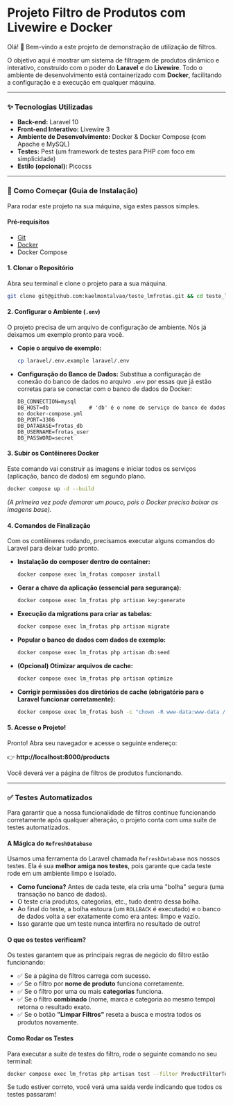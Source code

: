 # Projeto Filtro de Produtos com Livewire e Docker

Olá! 👋 Bem-vindo a este projeto de demonstração de utilização de filtros.

O objetivo aqui é mostrar um sistema de filtragem de produtos dinâmico e interativo, construído com o poder do **Laravel** e do **Livewire**. Todo o ambiente de desenvolvimento está containerizado com **Docker**, facilitando a configuração e a execução em qualquer máquina.

---

### ✨ Tecnologias Utilizadas

* **Back-end:** Laravel 10
* **Front-end Interativo:** Livewire 3
* **Ambiente de Desenvolvimento:** Docker & Docker Compose (com Apache e MySQL)
* **Testes:** Pest (um framework de testes para PHP com foco em simplicidade)
* **Estilo (opcional):** Picocss

---

### 🚀 Como Começar (Guia de Instalação)

Para rodar este projeto na sua máquina, siga estes passos simples.

#### Pré-requisitos
* [Git](https://git-scm.com/)
* [Docker](https://www.docker.com/products/docker-desktop/)
* Docker Compose

#### 1. Clonar o Repositório
Abra seu terminal e clone o projeto para a sua máquina.

```bash
git clone git@github.com:kaelmontalvao/teste_lmfrotas.git && cd teste_lmfrotas
```

#### 2. Configurar o Ambiente (`.env`)
O projeto precisa de um arquivo de configuração de ambiente. Nós já deixamos um exemplo pronto para você.

* **Copie o arquivo de exemplo:**
    ```bash
    cp laravel/.env.example laravel/.env
    ```

* **Configuração do Banco de Dados:**
    Substitua a configuração de conexão do banco de dados no arquivo `.env` por essas que já estão corretas para se conectar com o banco de dados do Docker:
    ```env
    DB_CONNECTION=mysql
    DB_HOST=db             # 'db' é o nome do serviço do banco de dados no docker-compose.yml
    DB_PORT=3306
    DB_DATABASE=frotas_db
    DB_USERNAME=frotas_user
    DB_PASSWORD=secret
    ```

#### 3. Subir os Contêineres Docker
Este comando vai construir as imagens e iniciar todos os serviços (aplicação, banco de dados) em segundo plano.

```bash
docker compose up -d --build
```
*(A primeira vez pode demorar um pouco, pois o Docker precisa baixar as imagens base).*

#### 4. Comandos de Finalização
Com os contêineres rodando, precisamos executar alguns comandos do Laravel para deixar tudo pronto.

* **Instalação do composer dentro do container:**
    ```bash
    docker compose exec lm_frotas composer install
    ```
* **Gerar a chave da aplicação (essencial para segurança):**
    ```bash
    docker compose exec lm_frotas php artisan key:generate
    ```
* **Execução da migrations para criar as tabelas:**
    ```bash
    docker compose exec lm_frotas php artisan migrate
    ```
* **Popular o banco de dados com dados de exemplo:**
    ```bash
    docker compose exec lm_frotas php artisan db:seed
    ```
* **(Opcional) Otimizar arquivos de cache:**
    ```bash
    docker compose exec lm_frotas php artisan optimize
    ```
* **Corrigir permissões dos diretórios de cache (obrigatório para o Laravel funcionar corretamente):**
    ```bash
    docker compose exec lm_frotas bash -c "chown -R www-data:www-data /var/www/html/storage /var/www/html/bootstrap/cache && chmod -R 775 /var/www/html/storage /var/www/html/bootstrap/cache"
    ```

#### 5. Acesse o Projeto!
Pronto! Abra seu navegador e acesse o seguinte endereço:

👉 **http://localhost:8000/products**

Você deverá ver a página de filtros de produtos funcionando.

---

### ✅ Testes Automatizados

Para garantir que a nossa funcionalidade de filtros continue funcionando corretamente após qualquer alteração, o projeto conta com uma suíte de testes automatizados.

#### A Mágica do `RefreshDatabase`

Usamos uma ferramenta do Laravel chamada `RefreshDatabase` nos nossos testes. Ela é sua **melhor amiga nos testes**, pois garante que cada teste rode em um ambiente limpo e isolado.

* **Como funciona?** Antes de cada teste, ela cria uma "bolha" segura (uma transação no banco de dados).
* O teste cria produtos, categorias, etc., tudo dentro dessa bolha.
* Ao final do teste, a bolha estoura (um `ROLLBACK` é executado) e o banco de dados volta a ser exatamente como era antes: limpo e vazio.
* Isso garante que um teste nunca interfira no resultado de outro!

#### O que os testes verificam?

Os testes garantem que as principais regras de negócio do filtro estão funcionando:
* ✅ Se a página de filtros carrega com sucesso.
* ✅ Se o filtro por **nome de produto** funciona corretamente.
* ✅ Se o filtro por uma ou mais **categorias** funciona.
* ✅ Se o filtro **combinado** (nome, marca e categoria ao mesmo tempo) retorna o resultado exato.
* ✅ Se o botão **"Limpar Filtros"** reseta a busca e mostra todos os produtos novamente.

#### Como Rodar os Testes

Para executar a suíte de testes do filtro, rode o seguinte comando no seu terminal:

```bash
docker compose exec lm_frotas php artisan test --filter ProductFilterTest
```

Se tudo estiver correto, você verá uma saída verde indicando que todos os testes passaram!
